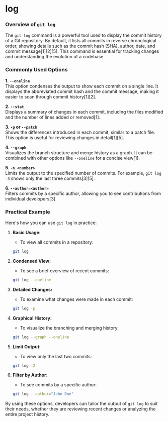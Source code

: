 # log

### Overview of `git log`

The `git log` command is a powerful tool used to display the commit history of a Git repository. By default, it lists all commits in reverse chronological order, showing details such as the commit hash (SHA), author, date, and commit message\[1]\[2]\[5]. This command is essential for tracking changes and understanding the evolution of a codebase.

### Commonly Used Options

**1. `--oneline`**\
This option condenses the output to show each commit on a single line. It displays the abbreviated commit hash and the commit message, making it easier to scan through commit history\[1]\[2].

**2. `--stat`**\
Displays a summary of changes in each commit, including the files modified and the number of lines added or removed\[1].

**3. `-p` or `--patch`**\
Shows the differences introduced in each commit, similar to a patch file. This option is useful for reviewing changes in detail\[1]\[5].

**4. `--graph`**\
Visualizes the branch structure and merge history as a graph. It can be combined with other options like `--oneline` for a concise view\[1].

**5. `-n <number>`**\
Limits the output to the specified number of commits. For example, `git log -3` shows only the last three commits\[3]\[5].

**6. `--author=<author>`**\
Filters commits by a specific author, allowing you to see contributions from individual developers\[3].

### Practical Example

Here's how you can use `git log` in practice:

1.  **Basic Usage:**

    * To view all commits in a repository:

    ```bash
    git log
    ```
2.  **Condensed View:**

    * To see a brief overview of recent commits:

    ```bash
    git log --oneline
    ```
3.  **Detailed Changes:**

    * To examine what changes were made in each commit:

    ```bash
    git log -p
    ```
4.  **Graphical History:**

    * To visualize the branching and merging history:

    ```bash
    git log --graph --oneline
    ```
5.  **Limit Output:**

    * To view only the last two commits:

    ```bash
    git log -2
    ```
6.  **Filter by Author:**

    * To see commits by a specific author:

    ```bash
    git log --author="John Doe"
    ```

By using these options, developers can tailor the output of `git log` to suit their needs, whether they are reviewing recent changes or analyzing the entire project history.
